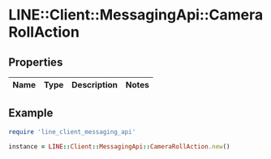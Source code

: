 # LINE::Client::MessagingApi::CameraRollAction

## Properties

| Name | Type | Description | Notes |
| ---- | ---- | ----------- | ----- |

## Example

```ruby
require 'line_client_messaging_api'

instance = LINE::Client::MessagingApi::CameraRollAction.new()
```

